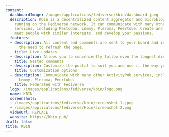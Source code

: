 ```yaml
---
content:
  dashboardImage: /images/applications/fediverse/kbin/dashboard.jpeg
  description: Kbin is a decentralized content aggregator and microblogging platform
    running on the Fediverse network. It can communicate with many other ActivityPub
    services, including Mastodon, Lemmy, Pleroma, Peertube. Create and moderate communities,
    meet people with similar interests, and develop your passions.
  features:
  - description: All content and comments are sent to your board and inbox without
      the need to refresh the page.
    title: Live updates
  - description: Allows you to conveniently follow even the longest discussions.
    title: Nested comments
  - description: Customize the portal to suit you and use it the way you like it best.
    title: Customization options
  - description: Communicate with many other ActivityPub services, including Mastodon,
      Lemmy, Pleroma, Peertube.
    title: Federated with Fediverse
  logo: /images/applications/fediverse/kbin/logo.png
  name: KBIN
  screenshots:
  - /images/applications/fediverse/kbin/screenshot-1.jpeg
  - /images/applications/fediverse/kbin/screenshot-2.png
  videoUrl: REPLACE
  website: https://kbin.pub/
draft: false
title: KBIN
---
```


